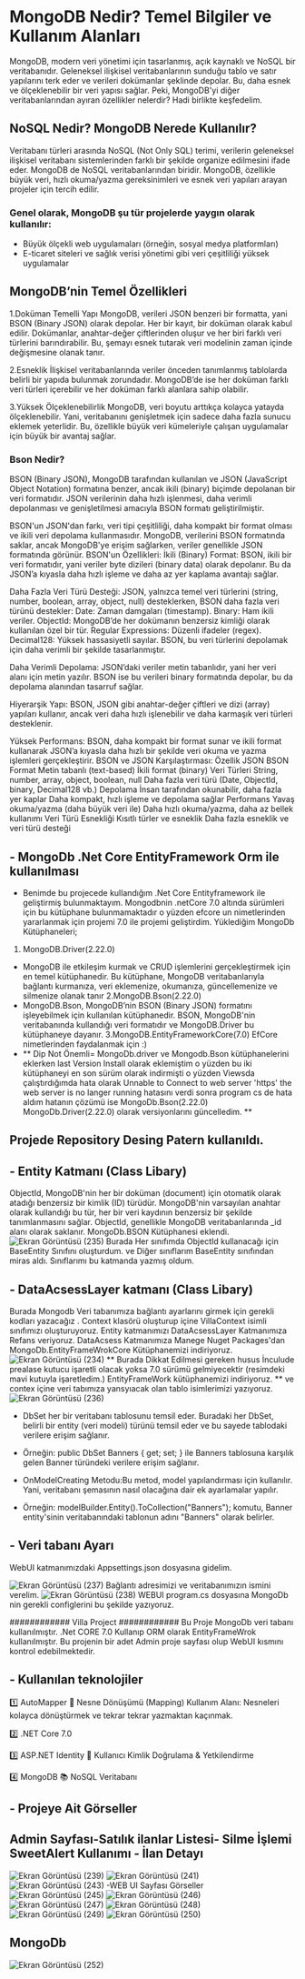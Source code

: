 # MongoDB Nedir? Temel Bilgiler ve Kullanım Alanları 
MongoDB, modern veri yönetimi için tasarlanmış, açık kaynaklı ve NoSQL bir veritabanıdır. Geleneksel ilişkisel veritabanlarının sunduğu tablo ve satır yapılarını terk eder ve verileri dokümanlar şeklinde depolar. Bu, daha esnek ve ölçeklenebilir bir veri yapısı sağlar. Peki, MongoDB'yi diğer veritabanlarından ayıran özellikler nelerdir? Hadi birlikte keşfedelim. 
## NoSQL Nedir? MongoDB Nerede Kullanılır? 
Veritabanı türleri arasında NoSQL (Not Only SQL) terimi, verilerin geleneksel ilişkisel veritabanı sistemlerinden farklı bir şekilde organize edilmesini ifade eder. MongoDB de NoSQL veritabanlarından biridir. MongoDB, özellikle büyük veri, hızlı okuma/yazma gereksinimleri ve esnek veri yapıları arayan projeler için tercih edilir.

### Genel olarak, MongoDB şu tür projelerde yaygın olarak kullanılır:

- Büyük ölçekli web uygulamaları (örneğin, sosyal medya platformları)
- E-ticaret siteleri ve sağlık verisi yönetimi gibi veri çeşitliliği yüksek uygulamalar

## MongoDB’nin Temel Özellikleri
1.Doküman Temelli Yapı
MongoDB, verileri JSON benzeri bir formatta, yani BSON (Binary JSON) olarak depolar. Her bir kayıt, bir doküman olarak kabul edilir. Dokümanlar, anahtar-değer çiftlerinden oluşur ve her biri farklı veri türlerini barındırabilir. Bu, şemayı esnek tutarak veri modelinin zaman içinde değişmesine olanak tanır.

2.Esneklik
İlişkisel veritabanlarında veriler önceden tanımlanmış tablolarda belirli bir yapıda bulunmak zorundadır. MongoDB’de ise her doküman farklı veri türleri içerebilir ve her doküman farklı alanlara sahip olabilir.

3.Yüksek Ölçeklenebilirlik
MongoDB, veri boyutu arttıkça kolayca yatayda ölçeklenebilir. Yani, veritabanını genişletmek için sadece daha fazla sunucu eklemek yeterlidir. Bu, özellikle büyük veri kümeleriyle çalışan uygulamalar için büyük bir avantaj sağlar.

### Bson Nedir? 

BSON (Binary JSON), MongoDB tarafından kullanılan ve JSON (JavaScript Object Notation) formatına benzer, ancak ikili (binary) biçimde depolanan bir veri formatıdır. JSON verilerinin daha hızlı işlenmesi, daha verimli depolanması ve genişletilmesi amacıyla BSON formatı geliştirilmiştir.

BSON'un JSON'dan farkı, veri tipi çeşitliliği, daha kompakt bir format olması ve ikili veri depolama kullanmasıdır. MongoDB, verilerini BSON formatında saklar, ancak MongoDB'ye erişim sağlarken, veriler genellikle JSON formatında görünür. 
BSON'un Özellikleri:
İkili (Binary) Format: BSON, ikili bir veri formatıdır, yani veriler byte dizileri (binary data) olarak depolanır. Bu da JSON’a kıyasla daha hızlı işleme ve daha az yer kaplama avantajı sağlar. 

Daha Fazla Veri Türü Desteği: JSON, yalnızca temel veri türlerini (string, number, boolean, array, object, null) desteklerken, BSON daha fazla veri türünü destekler:
Date: Zaman damgaları (timestamp).
Binary: Ham ikili veriler.
ObjectId: MongoDB’de her dokümanın benzersiz kimliği olarak kullanılan özel bir tür.
Regular Expressions: Düzenli ifadeler (regex).
Decimal128: Yüksek hassasiyetli sayılar.
BSON, bu veri türlerini depolamak için daha verimli bir şekilde tasarlanmıştır.

Daha Verimli Depolama: JSON’daki veriler metin tabanlıdır, yani her veri alanı için metin yazılır. BSON ise bu verileri binary formatında depolar, bu da depolama alanından tasarruf sağlar.

Hiyerarşik Yapı: BSON, JSON gibi anahtar-değer çiftleri ve dizi (array) yapıları kullanır, ancak veri daha hızlı işlenebilir ve daha karmaşık veri türleri desteklenir.

Yüksek Performans: BSON, daha kompakt bir format sunar ve ikili format kullanarak JSON’a kıyasla daha hızlı bir şekilde veri okuma ve yazma işlemleri gerçekleştirir.
BSON ve JSON Karşılaştırması:
Özellik	JSON	BSON
Format	Metin tabanlı (text-based)	İkili format (binary)
Veri Türleri	String, number, array, object, boolean, null	Daha fazla veri türü (Date, ObjectId, binary, Decimal128 vb.)
Depolama	İnsan tarafından okunabilir, daha fazla yer kaplar	Daha kompakt, hızlı işleme ve depolama sağlar
Performans	Yavaş okuma/yazma (daha büyük veri ile)	Daha hızlı okuma/yazma, daha az bellek kullanımı
Veri Türü Esnekliği	Kısıtlı türler ve esneklik	Daha fazla esneklik ve veri türü desteği 

## - MongoDb .Net Core EntityFramework Orm ile kullanılması  
- Benimde bu projecede kullandığım .Net Core Entityframework ile geliştirmiş bulunmaktayım. Mongodbnin .netCore 7.0 altında sürümleri için bu kütüphane bulunmamaktadır o yüzden efcore un nimetlerinden yararlanmak  için projemi 7.0 ile projemi geliştirdim. 
Yüklediğim MongoDb Kütüphaneleri; 
1. MongoDB.Driver(2.22.0)
- MongoDB ile etkileşim kurmak ve CRUD işlemlerini gerçekleştirmek için en temel kütüphanedir. Bu kütüphane, MongoDB veritabanlarıyla bağlantı kurmanıza, veri eklemenize, okumanıza, güncellemenize ve silmenize olanak tanır
2.MongoDB.Bson(2.22.0)
- MongoDB.Bson, MongoDB’nin BSON (Binary JSON) formatını işleyebilmek için kullanılan kütüphanedir. BSON, MongoDB'nin veritabanında kullandığı veri formatıdır ve MongoDB.Driver bu kütüphaneye dayanır.
3.MongoDB.EntityFrameworkCore(7.0) EfCore nimetlerinden faydalanmak için :)
- ** Dip Not Önemli=  MongoDb.driver ve Mongodb.Bson kütüphanelerini eklerken last Version Install olarak eklemiştim o yüzden bu iki kütüphaneyi en son sürüm olarak indirmişti  o yüzden Viewsda çalıştırdığımda  hata olarak Unnable to Connect to web server 'https' the web server is no langer running hatasını verdi  sonra  program cs de hata aldım  hatanın çözümü ise MongoDb.Bson(2.22.0) MongoDb.Driver(2.22.0) olarak versiyonlarını güncelledim. **
## Projede Repository Desing Patern kullanıldı.
## - Entity Katmanı (Class Libary)
ObjectId, MongoDB'nin her bir doküman (document) için otomatik olarak atadığı benzersiz bir kimlik (ID) türüdür. MongoDB'nin varsayılan anahtar olarak kullandığı bu tür, her bir veri kaydının benzersiz bir şekilde tanımlanmasını sağlar. ObjectId, genellikle MongoDB veritabanlarında _id alanı olarak saklanır.
MongoDb.BSON Kütüphanesi eklendi.
![Ekran Görüntüsü (235)](https://github.com/user-attachments/assets/d0ce7835-5b9c-4132-9ab9-4f7d8fa8b900)
Burada Her sınıfımda ObjectId kullanacağı için BaseEntity Sınıfını oluşturdum. ve Diğer sınıflarım BaseEntity sınıfından miras aldı.
Sınıflarımı bu katmanda yazmış oldum.
## - DataAcsessLayer katmanı (Class Libary) 
Burada Mongodb Veri tabanımıza bağlantı ayarlarını girmek için gerekli kodları yazacağız . 
Context klasörü oluşturup içine VillaContext isimli sınıfımızı oluşturuyoruz. 
Entity katmanımızı DataAcsessLayer Katmanımıza Refans veriyoruz.
DataAcsess Katmanımıza Manege Nuget Packages'dan MongoDb.EntityFrameWrokCore Kütüphanemizi indiriyoruz.
![Ekran Görüntüsü (234)](https://github.com/user-attachments/assets/a29dc54c-acc5-4295-b079-defd10e28281)
** Burada Dikkat Edilmesi gereken husus İnculude prealase kutucu işaretli olacak yoksa 7.0 sürümü gelmiyecektir (resimdeki mavi kutuyla işaretledim.) 
EntityFrameWork kütüphanemizi indiriyoruz. **
ve contex içine  veri tabımıza yansyıacak olan tablo isimlerimizi yazıyoruz. 
![Ekran Görüntüsü (236)](https://github.com/user-attachments/assets/14a35586-c43b-4bce-89ef-bb1f16bdbc63)
- DbSet<T> her bir veritabanı tablosunu temsil eder. Buradaki her DbSet, belirli bir entity (veri modeli) türünü temsil eder ve bu sayede tablodaki verilere erişim sağlanır.
- Örneğin: public DbSet<Banner> Banners { get; set; } ile Banners tablosuna karşılık gelen Banner türündeki verilere erişim sağlanır.

- OnModelCreating Metodu:Bu metod, model yapılandırması için kullanılır. Yani, veritabanı şemasının nasıl olacağına dair ek ayarlamalar yapılır.
- Örneğin: modelBuilder.Entity<Banner>().ToCollection("Banners"); komutu, Banner entity'sinin veritabanındaki tablonun adını "Banners" olarak belirler.

## - Veri tabanı Ayarı 
WebUI katmanımızdaki Appsettings.json dosyasına gidelim.  

![Ekran Görüntüsü (237)](https://github.com/user-attachments/assets/c8aa6a43-37cf-4164-a17a-83bb40e1bca5)
Bağlantı adresimizi ve veritabanımızın ismini verelim. 
![Ekran Görüntüsü (238)](https://github.com/user-attachments/assets/a62d2102-0aaa-453d-be24-6781d79bae29)
WEBUI program.cs dosyasına MongoDb nin gerekli configlerini bu şekilde yazıyoruz. 

############ Villa Project ############ 
Bu Proje MongoDb veri tabanı kullanılmıştır. .Net CORE 7.0 Kullanıp ORM olarak EntityFrameWrok kullanılmıştır. Bu projenin bir adet Admin proje sayfası olup WebUI kısmını kontrol edebilmektedir. 

## - Kullanılan teknolojiler  

1️⃣ AutoMapper
🔄 Nesne Dönüşümü (Mapping) 
Kullanım Alanı: Nesneleri kolayca dönüştürmek ve tekrar tekrar yazmaktan kaçınmak. 

2️⃣ .NET Core 7.0 

3️⃣ ASP.NET Identity
🔐 Kullanıcı Kimlik Doğrulama & Yetkilendirme

4️⃣ MongoDB
📚 NoSQL Veritabanı 
## - Projeye Ait Görseller 
## Admin Sayfası-Satılık ilanlar Listesi- Silme İşlemi SweetAlert Kullanımı - İlan Detayı 
![Ekran Görüntüsü (239)](https://github.com/user-attachments/assets/69810a6f-6e97-4a7b-8d3a-603a7b1eab2a)
![Ekran Görüntüsü (241)](https://github.com/user-attachments/assets/bd6b9f96-f764-46a0-acec-e99f8aaffd1d)
![Ekran Görüntüsü (243)](https://github.com/user-attachments/assets/94cd6b48-2a04-4b71-b621-ce0afb92c51d) 
-WEB UI Sayfası Görseller 
![Ekran Görüntüsü (245)](https://github.com/user-attachments/assets/2334765c-133b-4ab2-8e18-2044bfa73df1)
![Ekran Görüntüsü (246)](https://github.com/user-attachments/assets/106e8a7b-3766-4da8-b1d9-c5d5afe586cc)
![Ekran Görüntüsü (247)](https://github.com/user-attachments/assets/19d2d337-6dfb-48e2-ab8b-d593a257f7da)
![Ekran Görüntüsü (248)](https://github.com/user-attachments/assets/ffbfdea0-0de2-464b-8729-8988e213e173)
![Ekran Görüntüsü (249)](https://github.com/user-attachments/assets/fa24a724-4de1-4bef-8234-d3ca1b5366c5)
![Ekran Görüntüsü (250)](https://github.com/user-attachments/assets/394f6921-46e6-4c24-b036-549ff056a113)

## MongoDb 
![Ekran Görüntüsü (252)](https://github.com/user-attachments/assets/e52df141-570f-45af-a864-9657dd5ded26)
